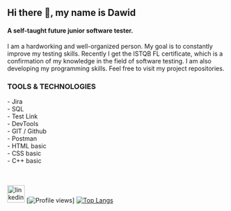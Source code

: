## Hi there 👋, my name is Dawid
#### A self-taught future junior software tester.
I am a hardworking and well-organized person. My goal is to constantly improve my testing skills. Recently I get the ISTQB FL certificate, which is a confirmation of my knowledge in the field of software testing. I am also developing my programming skills. Feel free to visit my project repositories.

<h3>TOOLS & TECHNOLOGIES </h3>
- Jira </br>
- SQL </br>
- Test Link </br>
- DevTools </br>
- GIT / Github </br>
- Postman </br>
- HTML basic </br>
- CSS basic </br>
- C++ basic </br> </br> </br>

[<img src='https://cdn.jsdelivr.net/npm/simple-icons@3.0.1/icons/linkedin.svg' alt='linkedin' height='40'>](https://pl.linkedin.com/in/dawid-mielcarek)
[![Profile views](https://gpvc.arturio.dev/[https://github.com/HekamiahPL])]
[![Top Langs](https://github-readme-stats.vercel.app/api/top-langs/?username=HekamiahPL)](https://github.com/anuraghazra/github-readme-stats)
